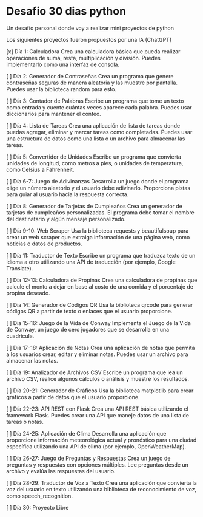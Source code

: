 # Desafio 30 dias python
 Un desafio personal donde voy a realizar mini proyectos de python

Los siguientes proyectos fueron propuestos por una IA (ChatGPT)

[x] Día 1: Calculadora
Crea una calculadora básica que pueda realizar operaciones de suma, resta, multiplicación y división. Puedes implementarlo como una interfaz de consola.

[ ] Día 2: Generador de Contraseñas
Crea un programa que genere contraseñas seguras de manera aleatoria y las muestre por pantalla. Puedes usar la biblioteca random para esto.

[ ] Día 3: Contador de Palabras
Escribe un programa que tome un texto como entrada y cuente cuántas veces aparece cada palabra. Puedes usar diccionarios para mantener el conteo.

[ ] Día 4: Lista de Tareas
Crea una aplicación de lista de tareas donde puedas agregar, eliminar y marcar tareas como completadas. Puedes usar una estructura de datos como una lista o un archivo para almacenar las tareas.

[ ] Día 5: Convertidor de Unidades
Escribe un programa que convierta unidades de longitud, como metros a pies, o unidades de temperatura, como Celsius a Fahrenheit.

[ ] Día 6-7: Juego de Adivinanzas
Desarrolla un juego donde el programa elige un número aleatorio y el usuario debe adivinarlo. Proporciona pistas para guiar al usuario hacia la respuesta correcta.

[ ] Día 8: Generador de Tarjetas de Cumpleaños
Crea un generador de tarjetas de cumpleaños personalizadas. El programa debe tomar el nombre del destinatario y algún mensaje personalizado.

[ ] Día 9-10: Web Scraper
Usa la biblioteca requests y beautifulsoup para crear un web scraper que extraiga información de una página web, como noticias o datos de productos.

[ ] Día 11: Traductor de Texto
Escribe un programa que traduzca texto de un idioma a otro utilizando una API de traducción (por ejemplo, Google Translate).

[ ] Día 12-13: Calculadora de Propinas
Crea una calculadora de propinas que calcule el monto a dejar en base al costo de una comida y el porcentaje de propina deseado.

[ ] Día 14: Generador de Códigos QR
Usa la biblioteca qrcode para generar códigos QR a partir de texto o enlaces que el usuario proporcione.

[ ] Día 15-16: Juego de la Vida de Conway
Implementa el Juego de la Vida de Conway, un juego de cero jugadores que se desarrolla en una cuadrícula.

[ ] Día 17-18: Aplicación de Notas
Crea una aplicación de notas que permita a los usuarios crear, editar y eliminar notas. Puedes usar un archivo para almacenar las notas.

[ ] Día 19: Analizador de Archivos CSV
Escribe un programa que lea un archivo CSV, realice algunos cálculos o análisis y muestre los resultados.

[ ] Día 20-21: Generador de Gráficos
Usa la biblioteca matplotlib para crear gráficos a partir de datos que el usuario proporcione.

[ ] Día 22-23: API REST con Flask
Crea una API REST básica utilizando el framework Flask. Puedes crear una API que maneje datos de una lista de tareas o notas.

[ ] Día 24-25: Aplicación de Clima
Desarrolla una aplicación que proporcione información meteorológica actual y pronóstico para una ciudad específica utilizando una API de clima (por ejemplo, OpenWeatherMap).

[ ] Día 26-27: Juego de Preguntas y Respuestas
Crea un juego de preguntas y respuestas con opciones múltiples. Lee preguntas desde un archivo y evalúa las respuestas del usuario.

[ ] Día 28-29: Traductor de Voz a Texto
Crea una aplicación que convierta la voz del usuario en texto utilizando una biblioteca de reconocimiento de voz, como speech_recognition.

[ ] Día 30: Proyecto Libre